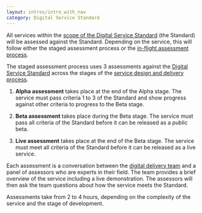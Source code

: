 ```yaml
---
layout: intros/intro_with_nav
category: Digital Service Standard
---
```


All services within the [scope of the Digital Service Standard](/digital-service-standard/scope-standard/) (the Standard) will be assessed against the Standard. Depending on the service, this will follow either the staged assessment process or the [in-flight assessment process]().

The staged assessment process uses 3 assessments against the [Digital Service Standard](/digital-service-standard/) across the stages of the [service design and delivery process](/service-design-delivery-process/).

1. **Alpha assessment** takes place at the end of the Alpha stage. The service must pass criteria 1 to 3 of the Standard and show progress against other criteria to progress to the Beta stage.

2. **Beta assessment** takes place during the Beta stage. The service must pass all criteria of the Standard before it can be released as a public beta.

3. **Live assessment** takes place at the end of the Beta stage. The service must meet all criteria of the Standard before it can be released as a live service.

Each assessment is a conversation between the [digital delivery team](/starting-team/roles/) and a panel of assessors who are experts in their field. The team provides a brief overview of the service including a live demonstration. The assessors will then ask the team questions about how the service meets the Standard.

Assessments take from 2 to 4 hours, depending on the complexity of the service and the stage of development.
